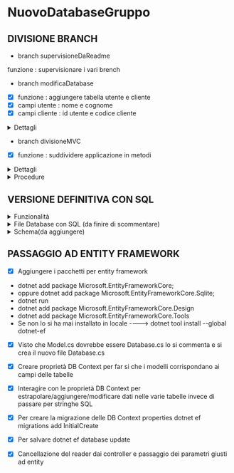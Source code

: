 # NuovoDatabaseGruppo

## DIVISIONE BRANCH

- branch supervisioneDaReadme

funzione : supervisionare i vari brench

- branch modificaDatabase

- [x]  funzione : aggiungere tabella utente e cliente
- [x]  campi utente : nome e cognome
- [x]  campi cliente : id utente e codice cliente

<details>
<summary>Dettagli</summary>
La tabella cliente farà riferimento alla tabella utente tramite id univoco
</details>


- branch divisioneMVC

- [x]  funzione : suddividere applicazione in metodi

<details>
<summary>Dettagli</summary>
L'applicazione deve essere suddivisa utilizzando il pattern MVC in modo che:
- il Model contenga il database e i propri metodi
- il controller contenga la logica del main e i richiami ai vari metodi
- la view faccia visualizzare i risultati di tutti i metodi richiamati dal menu del controller
</details>

<details>
<summary>Procedure</summary>

## Task sucessivi 

- [x] creare un file ViewProdotti e un file ViewCategorie
- [x] sostituire il metodo Stampa di View con i metodi corrispondenti ai metodi del controller
- [x] i parametri dei metodi di View non prenderanno una variabile stringa ma un oggetto Prodotto (Prodotto prodotto) o un oggetto Categoria ( Categoria categoria), fare attenzione se è una lista o un oggetto singolo
- [x] ShowMainMenu sarà suddiviso in base alle funzioni che richiama con i rispettivi nomi di menu (ShowProductMenu, ShowCategoryMenu, ShowEndMenu)
- [x] creare un modello specifico per Prodotti e Categorie
- [x] modificare il Model del database togliendo il while del reader e ritornandolo nei vari metodi
- [x] modificare il Controller e il Model in modo che il reader venga letto nel Controller all'interno dei vari metodi
- [x] far si che i metodi del controller non passino una stringa alla view ma un modello (es Prodotto, Categoria)

## Nuove funzionalità
- [x] Modello Clienti
- [x] Funzione Menu : 14- visualizza clienti 
- [x] Model: Richiesta al database e return reader CRUD
- [x] Controller: nuova opzione switch, reader assegna a un'istanza del modello Cliente, passa la lista clienti a view
- [x] ClientiView: metodo che ha come parametro una lista Cliente, fa visualizzare i clienti
- [x] ClientiView: aggiungere visualizzazione opzione menu (tutte operazini CRUD relative al cliente)
- [x] Controller: aggiunta a ShowMainMenu delle due visualizzazioni menu ClientiView
- [x] Funzione Menu : 15- cerca cliente
- [x] Funzione Menu : 16-Uscire (prima era numero 14 da spostare)

## Aggiustamenti definitivi
- [x] Divisione del controller in ProductController, CategoryController, CustomerController
- [x] Divisione dei menu:
- [x] In ProductView menu relativo ai prodotti
- [x] In ProductController metodi relativi ai prodotti
- [x] In CategoryView menu relativo alle categorie
- [x] In CategoryController metodi relativi alle categorie
- [x] In CustomerView menu relativo ai clienti
- [x] In CustomerController metodi relativi ai clienti
- [x] In BaseView menu principale
- [x] In BaseController richiamati gli altri controller
- [x] Aggiunta nuova tabella ordini
- [x] Creare OrdersView
- [x] Creare OrdersController
- [x] Metodo VisualizzaOrdini
- [x] Metodo InserisciOrdine
- [x] Metodo ModificaOrdine
- [x] Metodo EliminaOrdine
- [x] Aggiunta commenti
- [x] Conversione lingua
- [x] Revisione


</details>

## VERSIONE DEFINITIVA CON SQL

<details>
<summary>Funzionalità</summary>

- Menu base che rimanda a menu categorie, ordini, prodotti, clienti
- Funzionalità CRUD per i sottomenu
- Collegamento ad un database tramite SQL per la permanenza dei dati


</details>

<details>
<summary>File Database con SQL (da finire di scommentare)</summary>

    ```C#
    using System.Data.Entity;
using System.Data.SQLite;
public class Model
{
    string path = @"database.db"; // il file deve essere nella stessa cartella del programma db

    public Model()
    {
        CreateDatabase();
    }

    private void CreateDatabase()
    {
        if (!File.Exists(path))
       {
            SQLiteConnection.CreateFile(path); // crea il file del database se non esiste
            SQLiteConnection connection = new SQLiteConnection($"Data Source={path};Version=3;"); // crea la connessione al database se non esiste utilizzando il file appena creato versiion identificata dal numero 3
            connection.Open(); // apre la connessione al database se non è già aperta
            // Definisce il comando SQL per creare le tabelle e inserire alcuni dati di esempio
            string sql = @"
                            CREATE TABLE categorie (
                                id INTEGER PRIMARY KEY AUTOINCREMENT, 
                                nome TEXT UNIQUE
                            );
                            
                            CREATE TABLE prodotti (
                                id INTEGER PRIMARY KEY AUTOINCREMENT, 
                                nome TEXT UNIQUE, 
                                prezzo REAL, 
                                giacenza INTEGER CHECK (giacenza >= 0), 
                                id_categoria INTEGER, 
                                FOREIGN KEY (id_categoria) REFERENCES categorie(id)
                            );
                            
                            CREATE TABLE clienti (
                                id INTEGER PRIMARY KEY AUTOINCREMENT, 
                                nome TEXT NOT NULL
                            );

                            CREATE TABLE ordini (
                                id INTEGER PRIMARY KEY AUTOINCREMENT, 
                                cliente_id INTEGER,
                                prodotto_id INTEGER,
                                quantita INTEGER CHECK (quantita >= 0),
                                dataAcquisto DATETIME DEFAULT CURRENT_TIMESTAMP,
                                FOREIGN KEY (cliente_id) REFERENCES clienti(id),
                                FOREIGN KEY (prodotto_id) REFERENCES prodotti(id)
                            );

                            INSERT INTO categorie (nome) VALUES ('c1');
                            INSERT INTO categorie (nome) VALUES ('c2');
                            INSERT INTO categorie (nome) VALUES ('c3');
                            
                            INSERT INTO prodotti (nome, prezzo, giacenza, id_categoria) VALUES ('p1', 1, 10, 1);
                            INSERT INTO prodotti (nome, prezzo, giacenza, id_categoria) VALUES ('p2', 2, 20, 2);";

            SQLiteCommand command = new SQLiteCommand(sql, connection); // crea il comando sql da eseguire sulla connessione al database se non esiste
            command.ExecuteNonQuery(); // esegue il comando sql sulla connessione al database se non esiste
            connection.Close(); // chiude la connessione al database se non è già chiusa
        }
    }

    public List<Prodotto> CaricaProdotti()  // Menu opzione 1
    {
        List<Prodotto> prodotti = new List<Prodotto>();

        using (SQLiteConnection connection = new SQLiteConnection($"Data Source=database.db;Version=3;"))
        {
            connection.Open();
            string sql = "SELECT * FROM prodotti";
            using (SQLiteCommand command = new SQLiteCommand(sql, connection))
            {
                using (SQLiteDataReader reader = command.ExecuteReader())
                {
                    while (reader.Read())
                    {
                        var prodotto = new Prodotto
                        {
                            Id = Convert.ToInt32(reader["id"]),
                            Nome = reader["nome"].ToString(),
                            Prezzo = Convert.ToDecimal(reader["prezzo"]),
                            Giacenza = Convert.ToInt32(reader["giacenza"]),
                            Id_categoria = Convert.ToInt32(reader["id_categoria"])
                        };
                        prodotti.Add(prodotto);
                    }
                }
            }
        }

        return prodotti;
    }

    public SQLiteDataReader CaricaProdottiOrdinatiPerPrezzo() // Menu opzione 2
    {
        SQLiteConnection connection = new SQLiteConnection($"Data Source=database.db;Version=3;");
        connection.Open();
        string sql = "SELECT * FROM prodotti ORDER BY prezzo"; // crea il comando sql che seleziona tutti i dati dalla tabella prodotti ordinati per prezzo
        SQLiteCommand command = new SQLiteCommand(sql, connection);
        SQLiteDataReader reader = command.ExecuteReader();
        return reader;
    }

    public SQLiteDataReader CaricaProdottiOrdinatiPerQuantita()   // Menu opzione 3
    {
        SQLiteConnection connection = new SQLiteConnection($"Data Source=database.db;Version=3;");
        connection.Open();
        string sql = "SELECT * FROM prodotti ORDER BY giacenza"; // crea il comando sql che seleziona tutti i dati dalla tabella prodotti ordinati per quantita
        SQLiteCommand command = new SQLiteCommand(sql, connection);
        SQLiteDataReader reader = command.ExecuteReader();
        return reader;
    }

    public void ModificaPrezzoProdotto(string nome, decimal prezzo) // Menu opzione 4
    {
        SQLiteConnection connection = new SQLiteConnection($"Data Source=database.db;Version=3;");
        connection.Open();
        string sql = "UPDATE prodotti SET prezzo = @prezzo WHERE nome = @nome"; // crea il comando sql che modifica il prezzo del prodotto con nome uguale a quello inserito
        SQLiteCommand command = new SQLiteCommand(sql, connection);
        command.Parameters.AddWithValue("@prezzo", prezzo);
        command.Parameters.AddWithValue("@nome", nome);
        command.ExecuteNonQuery(); // esegue il comando sql sulla connessione al database ExecuteNonQuery() viene utilizzato per eseguire comandi che non restituiscono dati, ad esempio i comandi INSERT, UPDATE, DELETE
        connection.Close();
    }

    public void EliminaProdotto(string nome)    // Menu opzione 5
    {
        SQLiteConnection connection = new SQLiteConnection($"Data Source=database.db;Version=3;");
        connection.Open();
        string sql = "DELETE FROM prodotti WHERE nome = @nome"; // crea il comando sql che elimina il prodotto con nome uguale a quello inserito
        SQLiteCommand command = new SQLiteCommand(sql, connection);
        command.Parameters.AddWithValue("@nome", nome);
        command.ExecuteNonQuery();
        connection.Close();
    }

    public SQLiteDataReader CaricaProdottoPiuCostoso()    // Menu opzione 6
    {
        SQLiteConnection connection = new SQLiteConnection($"Data Source=database.db;Version=3;");
        connection.Open();
        string sql = "SELECT * FROM prodotti ORDER BY prezzo DESC LIMIT 1"; // crea il comando sql che seleziona tutti i dati dalla tabella prodotti ordinati per prezzo in modo decrescente e ne prende solo il primo
        SQLiteCommand command = new SQLiteCommand(sql, connection);
        SQLiteDataReader reader = command.ExecuteReader();
        return reader;
    }

    public SQLiteDataReader CaricaProdottoMenoCostoso()   // Menu opzione 7
    {
        SQLiteConnection connection = new SQLiteConnection($"Data Source=database.db;Version=3;");
        connection.Open();
        string sql = "SELECT * FROM prodotti ORDER BY prezzo ASC LIMIT 1"; // crea il comando sql che seleziona tutti i dati dalla tabella prodotti ordinati per prezzo in modo crescente e ne prende solo il primo
        SQLiteCommand command = new SQLiteCommand(sql, connection);
        SQLiteDataReader reader = command.ExecuteReader();
      return reader;
    }

    // Aggiunto metodo per visualizzare le categorie disponibili
    public SQLiteDataReader VisualizzaCategorie()
    {
        SQLiteConnection connection = new SQLiteConnection($"Data Source=database.db;Version=3;");
        connection.Open();
        string sql = "SELECT * FROM categorie";
        SQLiteCommand command = new SQLiteCommand(sql, connection);
        SQLiteDataReader reader = command.ExecuteReader();
        return reader;
        // using (SQLiteConnection connection = new SQLiteConnection($"Data Source=database.db;Version=3;"))
        {
            connection.Open();
            string sql = "SELECT * FROM categorie";
            using (SQLiteCommand command = new SQLiteCommand(sql, connection))
            {
                using (SQLiteDataReader reader = command.ExecuteReader())
                {
                    while (reader.Read())   // Visualizza ogni categoria con ID e nome
                    {
                    Console.WriteLine($"ID: {reader["id"]}, Nome: {reader["nome"]}");
                    }
                }
            }
        }
    }

//     public void InserisciProdotto(string nome, decimal prezzo, int giacenza, int id_categoria) // Menu opzione 8
//     {
//         using (SQLiteConnection connection = new SQLiteConnection($"Data Source=database.db;Version=3;"))
//         {
//             connection.Open();
//             string sql = "INSERT INTO prodotti (nome, prezzo, giacenza, id_categoria) VALUES (@nome, @prezzo, @giacenza, @id_categoria)";
//             using (SQLiteCommand command = new SQLiteCommand(sql, connection))
//             {
//                 command.Parameters.AddWithValue("@nome", nome);
//                 command.Parameters.AddWithValue("@prezzo", Convert.ToDecimal(prezzo));
//                 command.Parameters.AddWithValue("@giacenza", Convert.ToInt32(giacenza));
//                 command.Parameters.AddWithValue("@id_categoria", Convert.ToInt32(id_categoria));
//                 command.ExecuteNonQuery();
//             }
//         }
//     }

//     public SQLiteDataReader CaricaProdotto(string nome)   // Menu opzione 9
//     {
//         SQLiteConnection connection = new SQLiteConnection($"Data Source=database.db;Version=3;");
//         connection.Open();
//         string sql = "SELECT * FROM prodotti WHERE nome = @nome"; // crea il comando sql che seleziona tutti i dati dalla tabella prodotti con nome uguale a quello inserito
//         SQLiteCommand command = new SQLiteCommand(sql, connection);
//         command.Parameters.AddWithValue("@nome", nome);
//         SQLiteDataReader reader = command.ExecuteReader();
//         return reader;
//     }

//     public SQLiteDataReader VisualizzaProdottiCategoria(int id_categoria) // Menu opzione 10
//     {
//         SQLiteConnection connection = new SQLiteConnection($"Data Source=database.db;Version=3;");
//         connection.Open();
//         string sql = "SELECT * FROM prodotti WHERE id_categoria = @id_categoria"; // crea il comando sql che seleziona tutti i dati dalla tabella prodotti con id_categoria uguale a quello inserito
//         SQLiteCommand command = new SQLiteCommand(sql, connection);
//         command.Parameters.AddWithValue("@id_categoria", Convert.ToInt32(id_categoria));
//         SQLiteDataReader reader = command.ExecuteReader();
//         return reader;
//     }

//     public void InserisciCategoria(string nome)    // Menu opzione 11
//     {
//         SQLiteConnection connection = new SQLiteConnection($"Data Source=database.db;Version=3;");
//         connection.Open();
//         string sql = "INSERT INTO categorie (nome) VALUES (@nome)"; // crea il comando sql che inserisce una categoria
//         SQLiteCommand command = new SQLiteCommand(sql, connection);
//         command.Parameters.AddWithValue("@nome", nome);
//         command.ExecuteNonQuery();
//         connection.Close();
//     }

//     public void EliminaCategoria(string nome)  // Menu opzione 12
//     {
//         SQLiteConnection connection = new SQLiteConnection($"Data Source=database.db;Version=3;");
//         connection.Open();
//         string sql = "DELETE FROM categorie WHERE nome = @nome"; // crea il comando sql che elimina la categoria con nome uguale a quello inserito
//         SQLiteCommand command = new SQLiteCommand(sql, connection);
//         command.Parameters.AddWithValue("@nome", nome);
//         command.ExecuteNonQuery();
//         connection.Close();
//     }

//     // inserimento di prodotto chiamando prima la categoria e poi il prodotto in modo da avere in inserimento il nome della categoria invece dell id
//     public void InserisciProdottoCategoria(int id_categoria, string nome, decimal prezzo, int giacenza)    // Menu opzione 13
//     {
//         SQLiteConnection connection = new SQLiteConnection($"Data Source=database.db;Version=3;");
//         connection.Open();
//         string sql = "INSERT INTO prodotti (nome, prezzo, giacenza, id_categoria) VALUES (@nome, @prezzo, @giacenza, @id_categoria)";
//         SQLiteCommand command = new SQLiteCommand(sql, connection);
//         command.Parameters.AddWithValue("@nome", nome);
//         command.Parameters.AddWithValue("@prezzo", Convert.ToDecimal(prezzo));
//         command.Parameters.AddWithValue("@giacenza", Convert.ToInt32(giacenza));
//         command.Parameters.AddWithValue("@id_categoria", Convert.ToInt32(id_categoria));
//         command.ExecuteNonQuery();
//         connection.Close();
//     }

//     public void InserisciCliente(Cliente cliente) // Menu opsione 15
//     {
//         using (SQLiteConnection connection = new SQLiteConnection($"Data Source={path};Version=3;"))
//         {
//             connection.Open();
//             string sql = "INSERT INTO clienti (nome) VALUES (@nome)";
//             using SQLiteCommand command = new SQLiteCommand(sql, connection);
//             command.Parameters.AddWithValue("@nome", cliente.Nome);
//             command.ExecuteNonQuery();
//         }
//     }

//     // TODO: I return non devono restituire reader
//     public SQLiteDataReader VisualizzaClienti() // Menu opzione 14
//     {
//         SQLiteConnection connection = new SQLiteConnection($"Data Source=database.db;Version=3;");
//         connection.Open();
//         string sql = "SELECT * FROM clienti"; // crea il comando sql che seleziona tutti i dati dalla tabella prodotti con id_categoria uguale a quello inserito
//         SQLiteCommand command = new SQLiteCommand(sql, connection);
//         SQLiteDataReader reader = command.ExecuteReader();
//         return reader;
//     }
//     public void ModificaCliente(Cliente cliente, string nuovoNome)
//     {
//         SQLiteConnection connection = new SQLiteConnection($"Data Source=database.db;Version=3;");
//         connection.Open();
//         string sql = "UPDATE clienti SET nome = @nuovoNome WHERE id = @id";
//         SQLiteCommand command = new SQLiteCommand(sql, connection);
//         command.Parameters.AddWithValue("@nuovoNome", nuovoNome);
//         command.Parameters.AddWithValue("@id", cliente.Id);
//         command.ExecuteNonQuery();
//         connection.Close();
//     }
//     public void EliminaCliente(Cliente cliente)
//     {
//         SQLiteConnection connection = new SQLiteConnection($"Data Source=database.db;Version=3;");
//         connection.Open();
//         string sql = $"DELETE FROM clienti WHERE id = {cliente.Id}"; // crea il comando sql che elimina la categoria con nome uguale a quello inserito
//         SQLiteCommand command = new SQLiteCommand(sql, connection);
//         command.Parameters.AddWithValue("@id", cliente.Id);
//         command.ExecuteNonQuery();
//         connection.Close();
//     }

//     public void InserisciOrdine(int clienteId, int prodottoId, int quantita)
//     {
//         using (SQLiteConnection connection = new SQLiteConnection($"Data Source={path};Version=3;"))
//         {
//             connection.Open();
//             using (SQLiteTransaction transaction = connection.BeginTransaction())
//             {
//                 try
//                 {
//                     // Verifica se c'è abbastanza giacenza
//                     string checkStockSql = "SELECT giacenza FROM prodotti WHERE id = @prodottoId";
//                     using (SQLiteCommand checkCommand = new SQLiteCommand(checkStockSql, connection, transaction))
//                     {
//                         checkCommand.Parameters.AddWithValue("@prodottoId", prodottoId);
//                         int giacenza = Convert.ToInt32(checkCommand.ExecuteScalar());

//                         if (giacenza < quantita)
//                         {
//                             Console.WriteLine("Quantità insufficiente in magazzino.");
//                             return;
//                         }
//                     }

//                     // Inserisce l'ordine
//                     string sql = "INSERT INTO ordini (cliente_id, prodotto_id, quantita, dataAcquisto) VALUES (@clienteId, @prodottoId, @quantita, CURRENT_TIMESTAMP)";
//                     using (SQLiteCommand command = new SQLiteCommand(sql, connection, transaction))
//                     {
//                         command.Parameters.AddWithValue("@clienteId", clienteId);
//                         command.Parameters.AddWithValue("@prodottoId", prodottoId);
//                         command.Parameters.AddWithValue("@quantita", quantita);
//                         command.ExecuteNonQuery();
//                     }

//                     // Aggiorna giacenza del prodotto
//                     string updateStockSql = "UPDATE prodotti SET giacenza = giacenza - @quantita WHERE id = @prodottoId";
//                     using (SQLiteCommand updateCommand = new SQLiteCommand(updateStockSql, connection, transaction))
//                     {
//                         updateCommand.Parameters.AddWithValue("@quantita", quantita);
//                         updateCommand.Parameters.AddWithValue("@prodottoId", prodottoId);
//                         updateCommand.ExecuteNonQuery();
//                     }

//                     transaction.Commit();
//                 }
//                 catch (Exception ex)
//                 {
//                     transaction.Rollback();
//                     Console.WriteLine($"Errore durante l'inserimento dell'ordine: {ex.Message}");
//                 }
//             }
//         }
//     }

//     // metodo per visualizzare gli ordini
//     public SQLiteDataReader VisualizzaOrdini()
//     {
//         SQLiteConnection connection = new SQLiteConnection($"Data Source={path};Version=3;");
//         connection.Open();

//         string sql = @"
//             SELECT ordini.id, clienti.nome AS Cliente, prodotti.nome AS Prodotto, ordini.quantita, ordini.dataAcquisto
//             FROM ordini
//             JOIN clienti ON ordini.cliente_id = clienti.id
//             JOIN prodotti ON ordini.prodotto_id = prodotti.id
//             ORDER BY ordini.dataAcquisto DESC";

//         SQLiteCommand command = new SQLiteCommand(sql, connection);
//         SQLiteDataReader reader = command.ExecuteReader();

//         return reader;
//     }
// }
    ```

</details>

<details>
<summary>Schema(da aggiungere)</summary>

    ```mermaid

    ```

</details>




## PASSAGGIO AD ENTITY FRAMEWORK

- [x] Aggiungere i pacchetti per entity framework

- dotnet add package Microsoft.EntityFrameworkCore;
- oppure dotnet add package Microsoft.EntityFrameworkCore.Sqlite;
- dotnet run
- dotnet add package Microsoft.EntityFrameworkCore.Design
- dotnet add package Microsoft.EntityFrameworkCore.Tools
- Se non lo si ha mai installato in locale ----> dotnet tool install --global dotnet-ef 

- [x] Visto che Model.cs dovrebbe essere Database.cs lo si commenta e si crea il nuovo file Database.cs
- [x] Creare proprietà DB Context per far si che i modelli corrispondano ai campi delle tabelle
- [x] Interagire con le proprietà DB Context per estrapolare/aggiungere/modificare dati nelle varie tabelle invece di passare per stringhe SQL

- [x] Per creare la migrazione delle DB Context properties dotnet ef migrations add InitialCreate
- [x] Per salvare dotnet ef database update
- [x] Cancellazione del reader dai controller e passaggio dei parametri giusti ad entity

